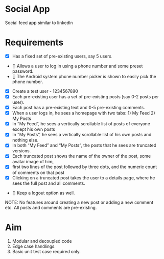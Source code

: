 # Social App
Social feed app similar to linkedIn

# Requirements
- [x] Has a fixed set of pre-existing users, say 5 users.
- [] Allows a user to log in using a phone number and some preset password. 
- [] The Android system phone number picker is shown to easily pick the phone number.
- [x] Create a  test user - 1234567890
- [x] Each pre-existing user has a set of pre-existing posts (say 0-2 posts per user).
- [x] Each post has a pre-existing text and 0-5 pre-existing comments.
- [x] When a user logs in, he sees a homepage with two tabs: 1) My Feed 2) My Posts
- [x] In “My Feed”, he sees a vertically scrollable list of posts of everyone except his own posts
- [x] In “My Posts”, he sees a vertically scrollable list of his own posts and nothing else.
- [x] In both “My Feed” and “My Posts”, the posts that he sees are truncated versions. 
- [x] Each truncated post shows the name of the owner of the post, some avatar image of him,
- [x] first two lines of the post followed by three dots, and the numeric count of comments on that post
- [x] Clicking on a truncated post takes the user to a details page, where he sees the full post and all comments. 
- [] Keep a logout option as well.
 
NOTE: No features around creating a new post or adding a new comment etc. 
All posts and comments are pre-existing.

# Aim
1. Modular and decoupled code
2. Edge case handlings
3. Basic unit test case required only.
